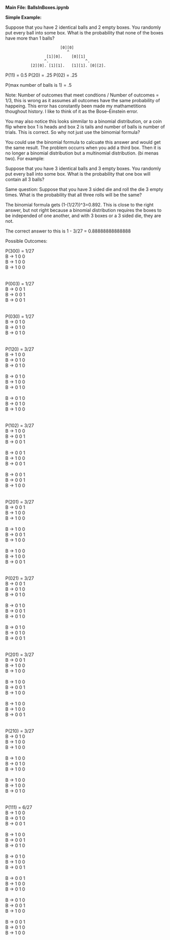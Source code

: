 **Main File: BallsInBoxes.ipynb**

**Simple Example:**

Suppose that you have 2 identical balls and 2 empty boxes. You randomly put every ball into some box. What is the probability that none of the boxes have more than 1 balls?

                            [0][0]
                               ^
                      [1][0].    [0][1]   
                     ^.                ^.
               [2][0]. [1][1].   [1][1]. [0][2].


P(11) = 0.5 P(20) = .25 P(02) = .25

P(max number of balls is 1) = .5

Note: Number of outcomes that meet condtions / Number of outcomes = 1/3, this is wrong as it assumes all outcomes have the same probability of happeing. This error has constantly been made my mathametitions thoughout history. I like to think of it as the Bose–Einstein error.

You may also notice this looks simmilar to a binomial distribution, or a coin flip where box 1 is heads and box 2 is tails and number of balls is number of trials. This is correct. So why not just use the bimomial formula? 

You could use the binomial formula to calcuate this answer and would get the same result. The problem occurrs when you add a third box. Then it is no longer a binomial distribution but a multinomial distribution. (bi menas two). For example:

Suppose that you have 3 identical balls and 3 empty boxes. You randomly put every ball into some box. What is the probability that one box will contain all 3 balls?

Same question: Suppose that you have 3 sided die and roll the die 3 empty times. What is the probability that all three rolls will be the same?

The binomial formula gets (1-(1/27))^3=0.892. This is close to the right answer, but not right because a binomial distribution requires the boxes to be independed of one another, and with 3 boxes or a 3 sided die, they are not. 

The correct answer to this is 1 - 3/27 = 0.88888888888888

Possible Outcomes:

P(300) = 1/27 </br>
B -> 1 0 0 </br>
B -> 1 0 0 </br>
B -> 1 0 0 </br>
 </br> </br>
P(003) = 1/27 </br>
B -> 0 0 1 </br>
B -> 0 0 1 </br>
B -> 0 0 1 </br>
 </br> </br>
P(030) = 1/27 </br>
B -> 0 1 0 </br>
B -> 0 1 0 </br>
B -> 0 1 0 </br>
 </br> </br>
P(120) = 3/27 </br>
B -> 1 0 0 </br>
B -> 0 1 0 </br>
B -> 0 1 0 </br>
 </br> 
B -> 0 1 0 </br>
B -> 1 0 0 </br>
B -> 0 1 0 </br>
 </br>
B -> 0 1 0 </br>
B -> 0 1 0 </br>
B -> 1 0 0 </br>
 </br> </br>
P(102) = 3/27 </br>
B -> 1 0 0  </br>
B -> 0 0 1  </br>
B -> 0 0 1  </br>
 </br>
B -> 0 0 1  </br>
B -> 1 0 0 </br>
B -> 0 0 1  </br>
 </br>
B -> 0 0 1  </br>
B -> 0 0 1  </br>
B -> 1 0 0 </br>
 </br> </br>
P(201) = 3/27 </br>
B -> 0 0 1 </br>
B -> 1 0 0 </br>
B -> 1 0 0 </br>
 </br>
B -> 1 0 0 </br>
B -> 0 0 1 </br>
B -> 1 0 0 </br>
 </br>
B -> 1 0 0 </br>
B -> 1 0 0 </br>
B -> 0 0 1 </br>
 </br> </br>
P(021) = 3/27 </br>
B -> 0 0 1 </br>
B -> 0 1 0 </br>
B -> 0 1 0 </br>
 </br>
B -> 0 1 0 </br>
B -> 0 0 1 </br>
B -> 0 1 0 </br>
 </br>
B -> 0 1 0 </br>
B -> 0 1 0 </br>
B -> 0 0 1 </br>
 </br> </br>
P(201) = 3/27 </br>
B -> 0 0 1 </br>
B -> 1 0 0 </br>
B -> 1 0 0 </br>
 </br>
B -> 1 0 0 </br>
B -> 0 0 1 </br>
B -> 1 0 0 </br>
 </br>
B -> 1 0 0 </br>
B -> 1 0 0 </br>
B -> 0 0 1 </br>
 </br> </br>
P(210) = 3/27 </br>
B -> 0 1 0 </br>
B -> 1 0 0 </br>
B -> 1 0 0 </br>
 </br>
B -> 1 0 0 </br>
B -> 0 1 0 </br>
B -> 1 0 0 </br>
 </br>
B -> 1 0 0 </br>
B -> 1 0 0 </br>
B -> 0 1 0 </br>
 </br> </br>
P(111) = 6/27 </br>
B -> 1 0 0 </br>
B -> 0 1 0 </br>
B -> 0 0 1 </br>
 </br>
B -> 1 0 0 </br>
B -> 0 0 1 </br>
B -> 0 1 0 </br>
 </br>
B -> 0 1 0 </br>
B -> 1 0 0 </br>
B -> 0 0 1 </br>
 </br>
B -> 0 0 1 </br>
B -> 1 0 0 </br>
B -> 0 1 0 </br>
 </br>
B -> 0 1 0 </br>
B -> 0 0 1 </br>
B -> 1 0 0 </br>
 </br>
B -> 0 0 1 </br>
B -> 0 1 0 </br>
B -> 1 0 0 </br>
 </br>
